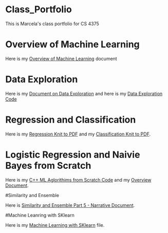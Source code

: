 # Class_Portfolio
This is Marcela's class portfolio for CS 4375

# Overview of Machine Learning

Here is my [Overview of Machine Learning](OverviewOfMachineLearning.pdf) document

# Data Exploration

Here is my [Document on Data Exploration](Data_Exploration.pdf) and here is my [Data Exploration Code](DataExploration.cpp)

# Regression and Classification

Here is my [Regression Knit to PDF](Regression.pdf) and my [Classification Knit to PDF](Classification.pdf).

# Logistic Regression and Naivie Bayes from Scratch

Here is my [C++ ML Aglorithims from Scratch Code](C++_Alg_From_Scratch.cpp) and my [Overview Document](C++MLAlgorithmsFromScratch.pdf).

#Similarity and Ensemble

Here is [Similarity and Ensemble Part 5 - Narrative Document](Similarity_and_Ensemble-Part_5.pdf).

#Machine Leanring with SKlearn

Here is my [Machine Learning with SKlearn](MachineLeanringWithSklearn.ipynb) file.
